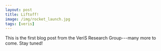 ```yaml
---
layout: post
title: Liftoff!
image: /img/rocket_launch.jpg
tags: [veris]
---
```


This is the first blog post from the VeriS Research Group---many more to come. Stay tuned!
